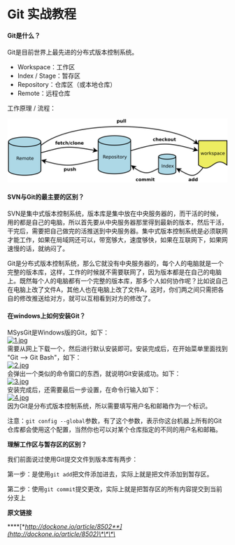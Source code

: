 # Git 实战教程

#### Git是什么？

Git是目前世界上最先进的分布式版本控制系统。  


* Workspace：工作区
* Index / Stage：暂存区
* Repository：仓库区（或本地仓库）
* Remote：远程仓库

  
工作原理 / 流程：

![](../.gitbook/assets/image%20%2850%29.png)

#### SVN与Git的最主要的区别？

SVN是集中式版本控制系统，版本库是集中放在中央服务器的，而干活的时候，用的都是自己的电脑，所以首先要从中央服务器那里得到最新的版本，然后干活，干完后，需要把自己做完的活推送到中央服务器。集中式版本控制系统是必须联网才能工作，如果在局域网还可以，带宽够大，速度够快，如果在互联网下，如果网速慢的话，就纳闷了。  
  
Git是分布式版本控制系统，那么它就没有中央服务器的，每个人的电脑就是一个完整的版本库，这样，工作的时候就不需要联网了，因为版本都是在自己的电脑上。既然每个人的电脑都有一个完整的版本库，那多个人如何协作呢？比如说自己在电脑上改了文件A，其他人也在电脑上改了文件A，这时，你们两之间只需把各自的修改推送给对方，就可以互相看到对方的修改了。  


#### 在windows上如何安装Git？

MSysGit是Windows版的Git，如下：  
[![1.jpg](http://dockone.io/uploads/article/20190119/6bf19d91eada9e6011b5671f2f7ee251.jpg)](http://dockone.io/uploads/article/20190119/6bf19d91eada9e6011b5671f2f7ee251.jpg)  
需要从网上下载一个，然后进行默认安装即可。安装完成后，在开始菜单里面找到 "Git --&gt; Git Bash"，如下：  
[![2.jpg](http://dockone.io/uploads/article/20190119/0623b1abb4e7ba77766d527a04fc3ef6.jpg)](http://dockone.io/uploads/article/20190119/0623b1abb4e7ba77766d527a04fc3ef6.jpg)  
会弹出一个类似的命令窗口的东西，就说明Git安装成功。如下：  
[![3.jpg](http://dockone.io/uploads/article/20190119/587e39fbbffb33639e2c8ee3cd14a6b0.jpg)](http://dockone.io/uploads/article/20190119/587e39fbbffb33639e2c8ee3cd14a6b0.jpg)  
安装完成后，还需要最后一步设置，在命令行输入如下：  
[![4.jpg](http://dockone.io/uploads/article/20190119/ce0d7280998f7e3be56aba4cfb1d188e.jpg)](http://dockone.io/uploads/article/20190119/ce0d7280998f7e3be56aba4cfb1d188e.jpg)  
因为Git是分布式版本控制系统，所以需要填写用户名和邮箱作为一个标识。  
  
注意：`git config --global`参数，有了这个参数，表示你这台机器上所有的Git仓库都会使用这个配置，当然你也可以对某个仓库指定的不同的用户名和邮箱。

**理解工作区与暂存区的区别？**

 我们前面说过使用Git提交文件到版本库有两步：  
  
第一步：是使用`git add`把文件添加进去，实际上就是把文件添加到暂存区。  
  
第二步：使用`git commit`提交更改，实际上就是把暂存区的所有内容提交到当前分支上





**原文链接**

\*\*\*\*[**http://dockone.io/article/8502**](http://dockone.io/article/8502)\*\*\*\*

